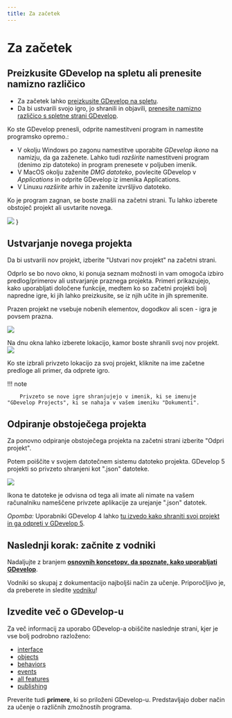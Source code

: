 ```yaml
---
title: Za začetek
---
```

# Za začetek
## Preizkusite GDevelop na spletu ali prenesite namizno različico

* Za začetek lahko [preizkusite GDevelop na spletu](https://editor.gdevelop-app.com). 
* Da bi ustvarili svojo igro, jo shranili in objavili, [prenesite namizno različico s spletne strani GDevelop](https://gdevelop-app.com/sl/).

Ko ste GDevelop prenesli, odprite namestitveni program in namestite programsko opremo.:

* V okolju Windows po zagonu namestitve uporabite *GDevelop ikono* na namizju, da ga zaženete. Lahko tudi *razširite* namestitveni program (denimo zip datoteko) in program prenesete v poljuben imenik.
* V MacOS okolju zaženite *DMG datoteko*, povlecite GDevelop v *Applications* in odprite GDevelop iz imenika Applications.
* V Linuxu *razširite* arhiv in zaženite izvršljivo datoteko.

Ko je program zagnan, se boste znašli na začetni strani. Tu lahko izberete obstoječ projekt ali usvtarite novega.

![](/sl/gdevelop5/start_page_sl.png)
}
## Ustvarjanje novega projekta

Da bi ustvarili nov projekt, izberite "Ustvari nov projekt" na začetni strani.

Odprlo se bo novo okno, ki ponuja seznam možnosti in vam omogoča izbiro predlog/primerov ali ustvarjanje praznega projekta. Primeri prikazujejo, kako uporabljati določene funkcije, medtem ko so začetni projekti bolj napredne igre, ki jih lahko preizkusite, se iz njih učite in jih spremenite.

Prazen projekt ne vsebuje nobenih elementov, dogodkov ali scen - igra je povsem prazna.

![](/sl/gdevelop5/create-new-project-window.png)

Na dnu okna lahko izberete lokacijo, kamor boste shranili svoj nov projekt.
![](/gdevelop5/project-default-location.png)

Ko ste izbrali privzeto lokacijo za svoj projekt, kliknite na ime začetne predloge ali primer, da odprete igro.

!!! note
    
        Privzeto se nove igre shranjujejo v imenik, ki se imenuje "GDevelop Projects", ki se nahaja v vašem imeniku "Dokumenti".
    

## Odpiranje obstoječega projekta

Za ponovno odpiranje obstoječega projekta na začetni strani izberite "Odpri projekt".

Potem poiščite v svojem datotečnem sistemu datoteko projekta. GDevelop 5 projekti so privzeto shranjeni kot ".json" datoteke.

![](/gdevelop5/project-file.png)

Ikona te datoteke je odvisna od tega ali imate ali nimate na vašem računalniku nameščene privzete aplikacije za urejanje ".json" datotek.

*Opomba:* Uporabniki GDevelop 4 lahko [tu izvedo kako shraniti svoj projekt in ga odpreti v GDevelop 5](/gdevelop5/getting_started/open-gdevelop-4-project).

## Naslednji korak: začnite z vodniki

Nadaljujte z branjem **[osnovnih koncetopv, da spoznate, kako uporabljati GDevelop](/gdevelop5/tutorials/basic-game-making-concepts)**.

Vodniki so skupaj z dokumentacijo najboljši način za učenje. Priporočljivo je, da preberete in sledite  [vodniku](/gdevelop5/tutorials)!

## Izvedite več o GDevelop-u

Za več informacij za uporabo GDevelop-a obiščite naslednje strani, kjer je vse bolj podrobno razloženo:

  * [interface](/sl/gdevelop5/interface)
  * [objects](/sl/gdevelop5/objects)
  * [behaviors](/gdevelop5/behaviors)
  * [events](/gdevelop5/events)
  * [all features](/gdevelop5/all-features)
  * [publishing](/gdevelop5/publishing)

Preverite tudi **primere**, ki so priloženi GDevelop-u. Predstavljajo dober način za učenje o različnih zmožnostih programa.